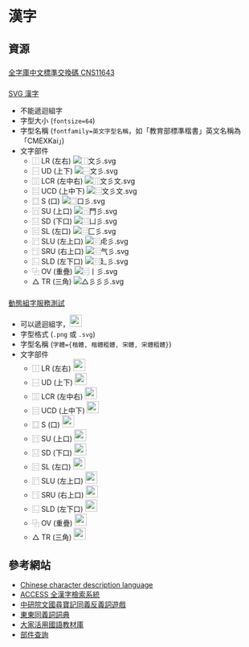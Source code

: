 # 漢字

## 資源
###
[全字庫中文標準交換碼 CNS11643](http://www.cns11643.gov.tw/)
###
[SVG 漢字](https://svghanzi.appspot.com/)
- 不能遞迴組字
- 字型大小 (`fontsize=64`)
- 字型名稱 (`fontfamily=英文字型名稱`，如「教育部標準楷書」英文名稱為「CMEXKai」)
- 文字部件
  - ⿰ LR (左右) ![⿰文彡.svg](https://svghanzi.appspot.com/⿰文彡?fontfamily=serif&fontsize=24)
  - ⿱ UD (上下) ![⿱文彡.svg](https://svghanzi.appspot.com/⿱文彡?fontfamily=serif&fontsize=24)
  - ⿲ LCR (左中右) ![⿲文彡文.svg](https://svghanzi.appspot.com/⿲文彡文?fontfamily=serif&fontsize=24)
  - ⿳ UCD (上中下) ![⿳文彡文.svg](https://svghanzi.appspot.com/⿳文彡文?fontfamily=serif&fontsize=24)
  - ⿴ S (口) ![⿴口彡.svg](https://svghanzi.appspot.com/⿴口彡?fontfamily=serif&fontsize=24)
  - ⿵ SU (上口) ![⿵門彡.svg](https://svghanzi.appspot.com/⿵門彡?fontfamily=serif&fontsize=24)
  - ⿶ SD (下口) ![⿶凵彡.svg](https://svghanzi.appspot.com/⿶凵彡?fontfamily=serif&fontsize=24)
  - ⿷ SL (左口) ![⿷匚彡.svg](https://svghanzi.appspot.com/⿷匚彡?fontfamily=serif&fontsize=24)
  - ⿸ SLU (左上口) ![⿷虍彡.svg](https://svghanzi.appspot.com/⿷虍彡?fontfamily=serif&fontsize=24)
  - ⿹ SRU (右上口) ![⿷气彡.svg](https://svghanzi.appspot.com/⿷气彡?fontfamily=serif&fontsize=24)
  - ⿺ SLD (左下口) ![⿷廴彡.svg](https://svghanzi.appspot.com/⿷廴彡?fontfamily=serif&fontsize=24)
  - ⿻ OV (重疊) ![⿷丨彡.svg](https://svghanzi.appspot.com/⿷丨彡?fontfamily=serif&fontsize=24)
  - △ TR (三角) ![△彡彡彡.svg](https://svghanzi.appspot.com/△彡彡彡?fontfamily=serif&fontsize=24)
###
[動態組字服務測試](https://zh.wikisource.org/wiki/User:Shoichi#.E6.90.AD.E8.BC.89.E6.96.BCmediawiki.E4.B8.8A.E7.9A.84.E6.B8.AC.E8.A9.A6)
- 可以遞迴組字，<img src="https://tools.wmflabs.org/idsgen/⿺辶⿴宀⿱珤⿰隹⿰貝招.png" width="24">
- 字型格式 (`.png` 或 `.svg`)
- 字型名稱 (`字體={楷體, 楷體粗體, 宋體, 宋體粗體}`)
- 文字部件
  - ⿰ LR (左右) <img src="https://tools.wmflabs.org/idsgen/⿰文彡.png" width="24">
  - ⿱ UD (上下) <img src="https://tools.wmflabs.org/idsgen/⿱文彡.png" width="24">
  - ⿲ LCR (左中右) <img src="https://tools.wmflabs.org/idsgen/⿲文彡文.png" width="24">
  - ⿳ UCD (上中下) <img src="https://tools.wmflabs.org/idsgen/⿳文彡文.png" width="24">
  - ⿴ S (口) <img src="https://tools.wmflabs.org/idsgen/⿴口彡.png" width="24">
  - ⿵ SU (上口) <img src="https://tools.wmflabs.org/idsgen/⿵門彡.png" width="24">
  - ⿶ SD (下口) <img src="https://tools.wmflabs.org/idsgen/⿶凵彡.png" width="24">
  - ⿷ SL (左口) <img src="https://tools.wmflabs.org/idsgen/⿷匚彡.png" width="24">
  - ⿸ SLU (左上口) <img src="https://tools.wmflabs.org/idsgen/⿷虍彡.png" width="24">
  - ⿹ SRU (右上口) <img src="https://tools.wmflabs.org/idsgen/⿷气彡.png" width="24">
  - ⿺ SLD (左下口) <img src="https://tools.wmflabs.org/idsgen/⿷廴彡.png" width="24">
  - ⿻ OV (重疊) <img src="https://tools.wmflabs.org/idsgen/⿷丨彡.png" width="24">
  - △ TR (三角) <img src="https://tools.wmflabs.org/idsgen/△彡彡彡.png" width="24">

## 參考網站
- [Chinese character description language](https://en.wikipedia.org/wiki/Chinese_character_description_language)
- [ACCESS 全漢字檢索系統](http://huayutools.mtc.ntnu.edu.tw/mtchanzi/index.aspx)
- [中研院文國尋寶記同義反義詞遊戲](http://proj1.sinica.edu.tw/~swjz/Dictionary/sym-asym-demo.html)
- [東東同義詞詞典](http://www.kwuntung.net/synonym/)
- [大家活用國語教材庫](https://market.cloud.edu.tw/content/primary/chinese/tp_sd/200006edu/home.htm)
- [部件查詢](http://char.ndap.org.tw/test/eric/eCard/CharRootSearch.aspx)
